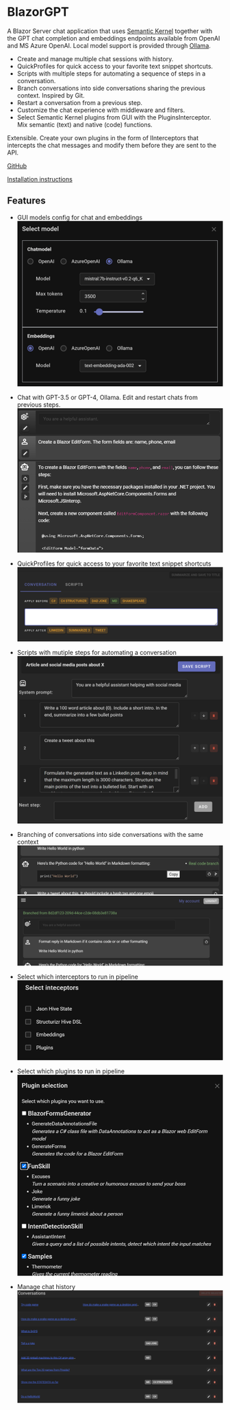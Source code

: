 # BlazorGPT

A Blazor Server chat application that uses <a href="https://learn.microsoft.com/en-us/semantic-kernel/overview">Semantic Kernel</a> together with the GPT chat completion and embeddings endpoints available from OpenAI and MS Azure OpenAI. 
Local model support is provided through [Ollama](https://github.com/jmorganca/ollama).

- Create and manage multiple chat sessions with history. 
- QuickProfiles for quick access to your favorite text snippet shortcuts. 
- Scripts with multiple steps for automating a sequence of steps in a conversation. 
- Branch conversations into side conversations sharing the previous context. Inspired by Git.
- Restart a conversation from a previous step. 
- Customize the chat experience with middleware and filters.
- Select Semantic Kernel plugins from GUI with the PluginsInterceptor. Mix semantic (text) and native (code) functions.

Extensible. Create your own plugins in the form of IInterceptors that intercepts the chat messages and modify them before they are sent to the API. 

[GitHub](https://github.com/magols/BlazorGPT)

[Installation instructions](docs/setup.md)

## Features
- GUI models config for chat and embeddings
![](docs/images/modelconfig.png)

- Chat with GPT-3.5 or GPT-4, Ollama. Edit and restart chats from previous steps.
  ![](docs/images/chat_toolbox.png)
  

- QuickProfiles for quick access to your favorite text snippet shortcuts
  ![](docs/images/QP.png)

- Scripts with mutiple steps for automating a conversation
  ![](docs/images/editscript.png)
  
- Branching of conversations into side conversations with the same context
  ![](docs/images/hasbranch.png)
  ![](docs/images/branched.png)

- Select which interceptors to run in pipeline
![](docs/images/config_interceptors.png)

- Select which plugins to run in pipeline
  ![](docs/images/config_plugins.png)

- Manage chat history
  ![](docs/images/history.png)




